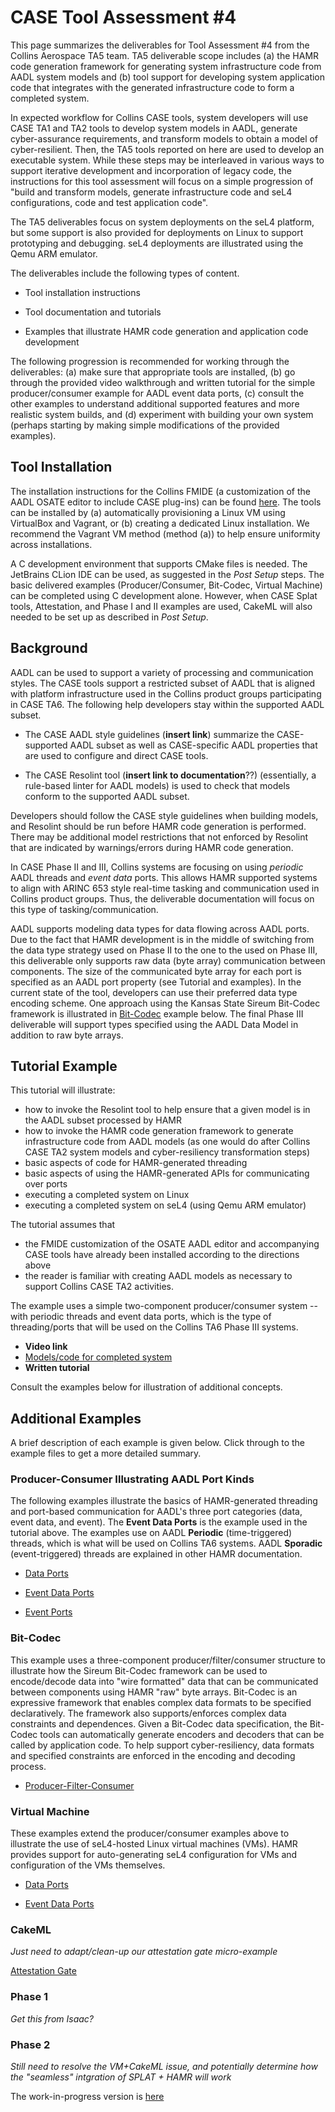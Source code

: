 # CASE Tool Assessment #4

This page summarizes the deliverables for Tool Assessment #4 from the
Collins Aerospace TA5 team.  TA5 deliverable scope includes (a) the
HAMR code generation framework for generating system infrastructure
code from AADL system models and (b) tool support for developing
system application code that integrates with the generated
infrastructure code to form a completed system.  

In expected workflow
for Collins CASE tools, system developers will use CASE TA1 and TA2
tools to develop system models in AADL, generate cyber-assurance
requirements, and transform models to obtain a model of
cyber-resilient.  Then, the TA5 tools reported on here are used to
develop an executable system.  While these steps may be interleaved in
various ways to support iterative development and incorporation of
legacy code, the instructions for this tool assessment will focus on a
simple progression of "build and transform models, generate
infrastructure code and seL4 configurations, code and test application
code".   

The TA5 deliverables focus on system deployments on the seL4 platform,
but some support is also provided for deployments on Linux to support
prototyping and debugging.  seL4 deployments are illustrated using the
Qemu ARM emulator.

The deliverables include the following types of content.

- Tool installation instructions

- Tool documentation and tutorials

- Examples that illustrate HAMR code generation and application code development

The following progression is recommended for working through the
deliverables: (a) make sure that appropriate tools are installed,
(b) go through the provided video walkthrough and written tutorial
for the simple producer/consumer example for AADL event data ports,
(c) consult the other examples to understand additional supported
features and more realistic system builds, and (d) experiment with
building your own system (perhaps starting by making simple modifications of
the provided examples).

## Tool Installation

The installation instructions for the Collins FMIDE (a customization of the AADL OSATE editor to include CASE plug-ins) can be found [here](https://github.com/loonwerks/CASE/tree/master/TA5/case-env).  The tools can be installed by (a) automatically provisioning a Linux VM using VirtualBox and Vagrant, or (b) creating a dedicated Linux installation.   We recommend the Vagrant VM method (method (a)) to help ensure uniformity across installations.

A C development environment that supports CMake files is needed.  The JetBrains CLion IDE can be used, as suggested in the *Post Setup* steps.  The basic delivered examples (Producer/Consumer, Bit-Codec, Virtual Machine) can be completed using C development alone.  However, when CASE Splat tools, Attestation, and Phase I and II examples are used, CakeML will also needed to be set up as described in *Post Setup*.

## Background

AADL can be used to support a variety of processing and communication styles.  The CASE tools support a restricted subset of AADL that is aligned with platform infrastructure used in the Collins product groups participating in CASE TA6.  The following help developers stay within the supported AADL subset.

- The CASE AADL style guidelines (**insert link**) summarize the CASE-supported AADL subset as well as CASE-specific AADL properties that are used to configure and direct CASE tools.

- The CASE Resolint tool (**insert link to documentation**??) (essentially, a rule-based linter for AADL models) is used to check that models conform to the supported AADL subset.

Developers should follow the CASE style guidelines when building models, and Resolint should be run before HAMR code generation is performed.  There may be additional model restrictions that not enforced by Resolint that are indicated by warnings/errors during HAMR code generation.

In CASE Phase II and III, Collins systems are focusing on using *periodic* AADL threads and *event data* ports.  This allows HAMR supported systems to align with ARINC 653 style real-time tasking and communication used in Collins product groups.   Thus, the deliverable documentation will focus on this type of tasking/communication.

AADL supports modeling data types for data flowing across AADL ports.  Due to the fact that HAMR development is in the middle of switching from the data type strategy used on Phase II to the one to the used on Phase III, this deliverable only supports raw data (byte array) communication between components.  The size of the communicated byte array for each port is specified as an AADL port property (see Tutorial and examples).  In the current state of the tool, developers can use their preferred data type encoding scheme.  One approach using the Kansas State Sireum Bit-Codec framework is illustrated in [Bit-Codec](bit-codec/producer-filter-consumer) example below.  The final Phase III deliverable will support types specified using the AADL Data Model in addition to raw byte arrays.

## Tutorial Example

This tutorial will illustrate:

- how to invoke the Resolint tool to help ensure that a given model is in the AADL subset processed by HAMR
- how to invoke the HAMR code generation framework to generate infrastructure code from AADL models (as one would do after Collins CASE TA2 system models and cyber-resiliency transformation steps)
- basic aspects of code for HAMR-generated threading
- basic aspects of using the HAMR-generated APIs for communicating over ports
- executing a completed system on Linux
- executing a completed system on seL4 (using Qemu ARM emulator)

The tutorial assumes that 

- the FMIDE customization of the OSATE AADL editor and accompanying CASE tools have already been installed according to the directions above
- the reader is familiar with creating AADL models as necessary to support Collins CASE TA2 activities.

The example uses a simple two-component producer/consumer system -- with periodic threads and event data ports, which is the type of threading/ports that will be used on the Collins TA6 Phase III systems.

- **Video link**
- [Models/code for completed system](basic/test_event_data_port_periodic_domains)
- **Written tutorial**

Consult the examples below for illustration of additional concepts.

## Additional Examples

A brief description of each example is given below.  Click through to the example files to get a more detailed summary.

### Producer-Consumer Illustrating AADL Port Kinds

The following examples illustrate the basics of HAMR-generated threading and port-based communication for AADL's three port categories (data, event data, and event).  The **Event Data Ports** is the example used in the tutorial above.  The examples use on AADL **Periodic** (time-triggered) threads, which is what will be used on Collins TA6 systems.   AADL **Sporadic** (event-triggered) threads are explained in other HAMR documentation.

- [Data Ports](basic/test_data_port_periodic_domains)

- [Event Data Ports](basic/test_event_data_port_periodic_domains)

- [Event Ports](basic/test_event_port_periodic_domains)

### Bit-Codec 

This example uses a three-component producer/filter/consumer structure to illustrate how the Sireum Bit-Codec framework can be used to encode/decode data into "wire formatted" data that can be communicated between components using HAMR "raw" byte arrays.   Bit-Codec is an expressive framework that enables complex data formats to be specified declaratively.  The framework also supports/enforces complex data constraints and dependences.  Given a Bit-Codec data specification, the Bit-Codec tools can automatically generate encoders and decoders that can be called by application code.   To help support cyber-resiliency, data formats and specified constraints are enforced in the encoding and decoding process.

- [Producer-Filter-Consumer](bit-codec/producer-filter-consumer)


### Virtual Machine 

These examples extend the producer/consumer examples above to illustrate the use of seL4-hosted Linux virtual machines (VMs).   HAMR provides support for auto-generating seL4 configuration for VMs and configuration of the VMs themselves.

- [Data Ports](vm/test_data_port_periodic_domains_VM)

- [Event Data Ports](vm/test_event_data_port_periodic_domains_VM)

### CakeML 

_Just need to adapt/clean-up our attestation gate micro-example_

[Attestation Gate](cakeml/attestation-gate)

### Phase 1

_Get this from Isaac?_

### Phase 2

_Still need to resolve the VM+CakeML issue, and potentially determine how the "seamless" intgration of SPLAT + HAMR will work_

The work-in-progress version is [here](https://github.com/ku-sldg/CASETeam/tree/master/examples/ksu-proprietary/Phase-2-UAV-Experimental-Platform-June-step6-hamr)
